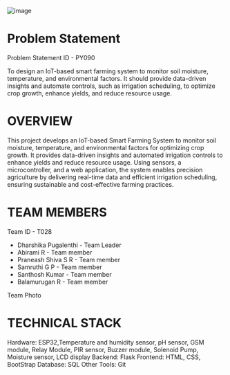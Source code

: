 ![image](https://github.com/user-attachments/assets/d6d3aa79-4cf6-4b42-8c0a-093b62fb9ea1)

# Problem Statement
Problem Statement ID - PY090

To design an IoT-based smart farming system to monitor soil moisture, temperature, and environmental factors. It should provide data-driven insights and automate controls, such as irrigation scheduling, to optimize crop growth, enhance yields, and reduce resource usage.

# OVERVIEW
This project develops an IoT-based Smart Farming System to monitor soil moisture, temperature, and environmental factors for optimizing crop growth. It provides data-driven insights and automated irrigation controls to enhance yields and reduce resource usage. Using sensors, a microcontroller, and a web application, the system enables precision agriculture by delivering real-time data and efficient irrigation scheduling, ensuring sustainable and cost-effective farming practices.

# TEAM MEMBERS
Team ID - T028

* Dharshika Pugalenthi - Team Leader 
* Abirami R - Team member 
* Praneash Shiva S R - Team member 
* Samruthi G P - Team member 
* Santhosh Kumar - Team member 
* Balamurugan R - Team member 

Team Photo

# TECHNICAL STACK

Hardware: ESP32,Temperature and humidity sensor, pH sensor, GSM module, Relay Module, PIR sensor, Buzzer module, Solenoid Pump, Moisture sensor, LCD display 
Backend: Flask 
Frontend: HTML, CSS, BootStrap 
Database: SQL 
Other Tools: Git 
